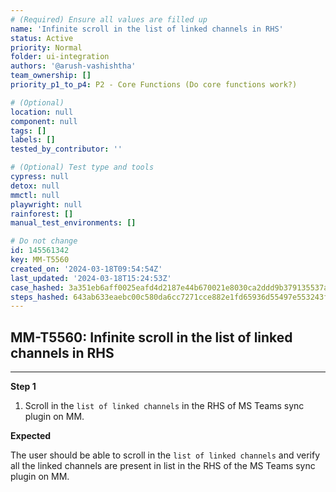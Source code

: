 ```yaml
---
# (Required) Ensure all values are filled up
name: 'Infinite scroll in the list of linked channels in RHS'
status: Active
priority: Normal
folder: ui-integration
authors: '@arush-vashishtha'
team_ownership: []
priority_p1_to_p4: P2 - Core Functions (Do core functions work?)

# (Optional)
location: null
component: null
tags: []
labels: []
tested_by_contributor: ''

# (Optional) Test type and tools
cypress: null
detox: null
mmctl: null
playwright: null
rainforest: []
manual_test_environments: []

# Do not change
id: 145561342
key: MM-T5560
created_on: '2024-03-18T09:54:54Z'
last_updated: '2024-03-18T15:24:53Z'
case_hashed: 3a351eb6aff0025eafd4d2187e44b670021e8030ca2ddd9b379135537a5a74ca1e3964281d86fabf411e5fefb3d02a7e
steps_hashed: 643ab633eaebc00c580da6cc7271cce882e1fd65936d55497e553243f6dd80d2f39470d8da0f8c25311703a87142abf7
---
```


<!-- (Auto-generated) Based on frontmatter's "key" and "name" -->

## MM-T5560: Infinite scroll in the list of linked channels in RHS

---

**Step 1**

1. Scroll in the `list of linked channels` in the RHS of MS Teams sync plugin on MM.

**Expected**

The user should be able to scroll in the `list of linked channels` and verify all the linked channels are present in list in the RHS of the MS Teams sync plugin on MM.
